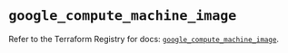 # `google_compute_machine_image`

Refer to the Terraform Registry for docs: [`google_compute_machine_image`](https://registry.terraform.io/providers/hashicorp/google-beta/5.29.1/docs/resources/google_compute_machine_image).
